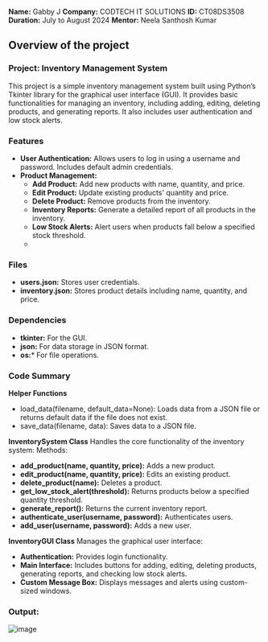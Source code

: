 **Name:** Gabby J
**Company:** CODTECH IT SOLUTIONS
**ID:** CT08DS3508
**Duration:** July to August 2024
**Mentor:** Neela Santhosh Kumar

## Overview of the project
### Project: Inventory Management System
This project is a simple inventory management system built using Python’s Tkinter library for the graphical user interface (GUI). 
It provides basic functionalities for managing an inventory, including adding, editing, deleting products, and generating reports. 
It also includes user authentication and low stock alerts.

### Features
- **User Authentication:** Allows users to log in using a username and password. Includes default admin credentials.
- **Product Management:**
    - **Add Product:** Add new products with name, quantity, and price.
    - **Edit Product:** Update existing products' quantity and price.
    - **Delete Product:** Remove products from the inventory.
    - **Inventory Reports:** Generate a detailed report of all products in the inventory.
    - **Low Stock Alerts:** Alert users when products fall below a specified stock threshold.
    - 
### Files
- **users.json:** Stores user credentials.
- **inventory.json:** Stores product details including name, quantity, and price.
 
### Dependencies
- **tkinter:** For the GUI.
- **json:** For data storage in JSON format.
- **os:*** For file operations.

### Code Summary
**Helper Functions**
- load_data(filename, default_data=None): Loads data from a JSON file or returns default data if the file does not exist.
- save_data(filename, data): Saves data to a JSON file.
  
**InventorySystem Class**
Handles the core functionality of the inventory system:
Methods:
- **add_product(name, quantity, price):** Adds a new product.
- **edit_product(name, quantity, price):** Edits an existing product.
- **delete_product(name):** Deletes a product.
- **get_low_stock_alert(threshold):** Returns products below a specified quantity threshold.
- **generate_report():** Returns the current inventory report.
- **authenticate_user(username, password):** Authenticates users.
- **add_user(username, password):** Adds a new user.

**InventoryGUI Class**
Manages the graphical user interface:
- **Authentication:** Provides login functionality.
- **Main Interface:** Includes buttons for adding, editing, deleting products, generating reports, and checking low stock alerts.
- **Custom Message Box:** Displays messages and alerts using custom-sized windows.

### Output:
![image](https://github.com/user-attachments/assets/803f7990-56ce-4212-8313-ee88f839eec9)
